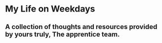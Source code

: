 # My Life on Weekdays

## A collection of thoughts and resources provided by yours truly, The apprentice team.
